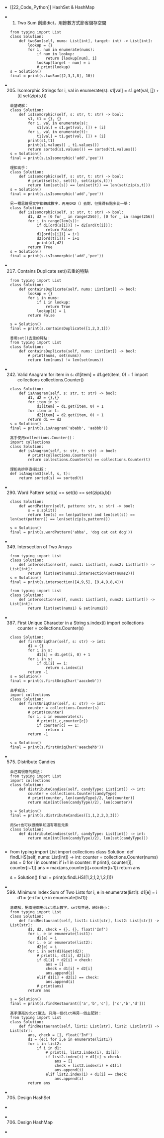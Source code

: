 - [[22_Code_Python]]
  HashSet & HashMap
- 1. Two Sum
  創建dict，用餘數方式節省儲存空間
  ```
  from typing import List
  class Solution:
      def twoSum(self, nums: List[int], target: int) -> List[int]:
          lookup = {}
          for i, num in enumerate(nums):
              if num in lookup:
                  return [lookup[num], i]
              lookup[target - num] = i
              # print(lookup)
  s = Solution()
  final = print(s.twoSum([2,3,1,8], 10))
  ```
- 205. Isomorphic Strings
  for i, val in enumerate(s):
         s1[val] = s1.get(val, []) + [i]
  set(zip(s,t))
  ```
  最基礎解：
  class Solution:
      def isIsomorphic(self, s: str, t: str) -> bool:
          s1, t1 = {}, {}
          for i, val in enumerate(s):
              s1[val] = s1.get(val, []) + [i]
          for i, val in enumerate(t):
              t1[val] = t1.get(val, []) + [i]
          print(s1,t1)
          print(s1.values() , t1.values())
          return sorted(s1.values()) == sorted(t1.values())
  s = Solution()
  final = print(s.isIsomorphic('add','pee'))
  
  理扣高手：
  class Solution:
      def isIsomorphic(self, s: str, t: str) -> bool:
          # print(set(s), set(t), set(zip(s,t)))
          return len(set(s)) == len(set(t)) == len(set(zip(s,t)))
  s = Solution()
  final = print(s.isIsomorphic('add','pee'))
  
  另一種思維把文字都轉成數字，再用ORD（）去對，但覺得有點多此一舉：
  class Solution:
      def isIsomorphic(self, s: str, t: str) -> bool:
          d1, d2 = [0 for _ in range(256)], [0 for _ in range(256)]
          for i in range(len(s)):
              if d1[ord(s[i])] != d2[ord(t[i])]:
                  return False
              d1[ord(s[i])] = i+1
              d2[ord(t[i])] = i+1
              print(d1,d2)
          return True
  s = Solution()
  final = print(s.isIsomorphic('add','pee'))
  ```
- 217. Contains Duplicate
  set()去重的特點
  ```
  from typing import List
  class Solution:
      def containsDuplicate(self, nums: List[int]) -> bool:
          lookup = {}
          for i in nums:
              if i in lookup:
                  return True
              lookup[i] = 1
          return False
  
  s = Solution()
  final = print(s.containsDuplicate([1,2,3,1]))
  
  善用set()去重的特點：
  from typing import List
  class Solution:
      def containsDuplicate(self, nums: List[int]) -> bool:
          # print(nums, set(nums))
          return len(nums) != len(set(nums))
  ```
- 242. Valid Anagram
  for item in s:
       d1[item] = d1.get(item, 0) + 1
  import collections
  collections.Counter()
  ```
  class Solution:
      def isAnagram(self, s: str, t: str) -> bool:
          d1, d2 = {},{}
          for item in s:
              d1[item] = d1.get(item, 0) + 1
          for item in t:
              d2[item] = d2.get(item, 0) + 1        
          return d1 == d2
  s = Solution()
  final = print(s.isAnagram('ababb', 'aabbb'))
  
  高手使用collections.Counter()：
  import collections
  class Solution:
      def isAnagram(self, s: str, t: str) -> bool:
          # print(collections.Counter(s))
          return collections.Counter(s) == collections.Counter(t)
  
  理扣先排序直接比較：
  def isAnagram3(self, s, t):
      return sorted(s) == sorted(t)
  ```
- 290. Word Pattern
  set(a) == set(b) == set(zip(a,b))
  ```
  class Solution:
      def wordPattern(self, pattern: str, s: str) -> bool:
          s = s.split()
          return len(s) == len(pattern) and len(set(s)) == len(set(pattern)) == len(set(zip(s,pattern)))
  
  s = Solution()
  final = print(s.wordPattern('abba', 'dog cat cat dog'))
  ```
- 349. Intersection of Two Arrays
  ```
  from typing import List
  class Solution:
      def intersection(self, nums1: List[int], nums2: List[int]) -> List[int]:
          return list(set(nums1).intersection(set(nums2)))
  s = Solution()
  final = print(s.intersection([4,9,5], [9,4,9,8,4]))
  
  from typing import List
  class Solution:
      def intersection(self, nums1: List[int], nums2: List[int]) -> List[int]:
          return list(set(nums1) & set(nums2))
  
  ```
- 387. First Unique Character in a String
  s.index(i)
  import collections
  counter = collections.Counter(s)
  ```
  class Solution:
      def firstUniqChar(self, s: str) -> int:
          d1 = {}
          for i in s:
              d1[i] = d1.get(i, 0) + 1 
          for i in s:
              if d1[i] == 1:
                  return s.index(i)
          return -1
  s = Solution()
  final = print(s.firstUniqChar('aaccbeb'))
  
  高手寫法：
  import collections
  class Solution:
      def firstUniqChar(self, s: str) -> int:
          counter = collections.Counter(s)
          # print(counter)
          for i, c in enumerate(s):
              # print(i,c,counter[c])
              if counter[c] == 1:
                  return i
          return -1
              
  s = Solution()
  final = print(s.firstUniqChar('aeacbehb'))
  ```
- 575. Distribute Candies
  ```
  自己寫很廢的解法：
  from typing import List
  import collections
  class Solution:
      def distributeCandies(self, candyType: List[int]) -> int:
          counter = collections.Counter(candyType)
          # print(counter, len(candyType)/2, len(counter))
          return min(int(len(candyType)/2), len(counter))
          
  s = Solution()
  final = print(s.distributeCandies([1,1,2,2,3,3]))
  
  用Set也可以很簡單知道有哪些元素
  class Solution:
      def distributeCandies(self, candyType: List[int]) -> int:
          return min(int(len(candyType)/2), len(set(candyType)))
          
  
  ```
- from typing import List
  import collections
  class Solution:
      def findLHS(self, nums: List[int]) -> int:
          counter = collections.Counter(nums)
          ans = 0
          for i in counter:
              if i+1 in counter:
                  # print(i, counter[i], counter[i+1])
                  ans = max(ans,counter[i]+counter[i+1])
          return ans
  
  s = Solution()
  final = print(s.findLHS([1,2,1,2,1,2,1]))
- 599. Minimum Index Sum of Two Lists
  for i, e in enumerate(list1):
      d1[e] = i
  d1 = {e:i for i,e in enumerate(list1)}
  ```
  基礎解，把兩邊都用dict標上數字，set找共通，統計最小：
  from typing import List
  class Solution:
      def findRestaurant(self, list1: List[str], list2: List[str]) -> List[str]:
          d1, d2, check = {}, {}, float('Inf')
          for i, e in enumerate(list1):
              d1[e] = i
          for i, e in enumerate(list2):
              d2[e] = i
          for i in set(d1)&set(d2):
              # print(i, d1[i], d2[i])
              if d1[i] + d2[i] < check:
                  ans = []
                  check = d1[i] + d2[i]
                  ans.append(i)
              elif d1[i] + d2[i] == check:
                  ans.append(i)    
              # print(ans)
          return ans     
  
  s = Solution()
  final = print(s.findRestaurant(['a','b','c'], ['c','b','d']))
  
  高手漂亮的dict建法，只用一個dict再另一個去配對：
  from typing import List
  class Solution:
      def findRestaurant(self, list1: List[str], list2: List[str]) -> List[str]:
          ans, check = [], float('Inf')
          d1 = {e:i for i,e in enumerate(list1)}
          for i in list2:
              if i in d1:
                  # print(i, list2.index(i), d1[i])
                  if list2.index(i) + d1[i] < check:
                      ans = []
                      check = list2.index(i) + d1[i]
                      ans.append(i)
                  elif list2.index(i) + d1[i] == check:
                      ans.append(i)
          return ans
  ```
- 705. Design HashSet
- ```
  ```
- 706. Design HashMap
- ```
  ```